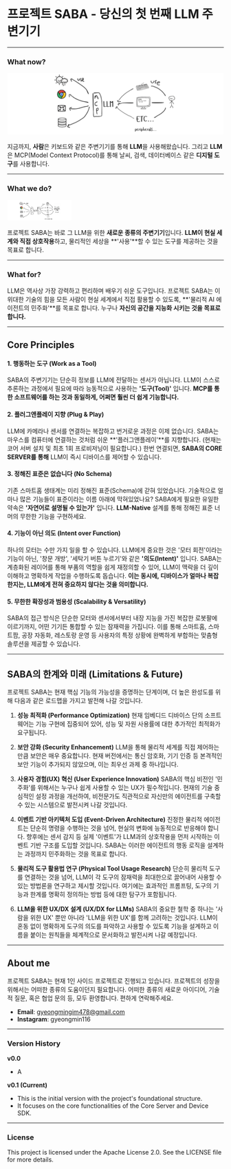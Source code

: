 # 프로젝트 SABA - 당신의 첫 번째 LLM 주변기기

---

### What now? 

<img src="https://github.com/kawaiiTaiga/project_SABA/blob/main/IMAGE1.PNG" alt="Current" width="750">

지금까지, **사람**은 키보드와 같은 주변기기를 통해 **LLM**을 사용해왔습니다.
그리고 **LLM**은 MCP(Model Context Protocol)를 통해 날씨, 검색, 데이터베이스 같은 **디지털 도구**를 사용합니다.

---

### What we do?

<img src="https://github.com/kawaiiTaiga/project_SABA/blob/main/IMAGE2.png" alt="Current" width="150">

프로젝트 SABA는 바로 그 LLM을 위한 **새로운 종류의 주변기기**입니다.
**LLM이 현실 세계와 직접 상호작용**하고, 물리적인 세상을 **'사용'**할 수 있는 도구를 제공하는 것을 목표로 합니다.

---

### What for?

LLM은 역사상 가장 강력하고 편리하며 배우기 쉬운 도구입니다. 프로젝트 SABA는 이 위대한 기술의 힘을 모든 사람이 현실 세계에서 직접 활용할 수 있도록, **'물리적 AI 에이전트의 민주화'**를 목표로 합니다. 누구나 **자신의 공간을 지능화 시키는 것을 목표로 합니다.**

---

## Core Principles

#### 1. 행동하는 도구 (Work as a Tool)
SABA의 주변기기는 단순히 정보를 LLM에 전달하는 센서가 아닙니다. LLM이 스스로 추론하는 과정에서 필요에 따라 능동적으로 사용하는 **'도구(Tool)'** 입니다. **MCP를 통한 소프트웨어를 하는 것과 동일하게, 어쩌면 훨씬 더 쉽게 기능합니다.**

#### 2. 플러그앤플레이 지향 (Plug & Play)
LLM에 카메라나 센서를 연결하는 복잡하고 번거로운 과정은 이제 없습니다. SABA는 마우스를 컴퓨터에 연결하는 것처럼 쉬운 **'플러그앤플레이'**를 지향합니다. (현재는 코어 서버 설치 및 최초 1회 프로비저닝이 필요합니다.) 한번 연결되면, **SABA의 CORE SERVER를 통해** LLM이 즉시 디바이스를 제어할 수 있습니다.

#### 3. 정해진 표준은 없습니다 (No Schema)
기존 스마트홈 생태계는 미리 정해진 표준(Schema)에 갇혀 있었습니다. 기술적으로 얼마나 많은 기능들이 표준이라는 이름 아래에 막혀있었나요? SABA에게 필요한 유일한 약속은 **'자연어로 설명될 수 있는가'** 입니다. **LLM-Native** 설계를 통해 정해진 표준 너머의 무한한 기능을 구현하세요.

#### 4. 기능이 아닌 의도 (Intent over Function)
하나의 모터는 수만 가지 일을 할 수 있습니다. LLM에게 중요한 것은 '모터 회전'이라는 기능이 아닌, '창문 개방', '세탁기 버튼 누르기'와 같은 **'의도(Intent)'** 입니다. SABA는 계층화된 레이어를 통해 부품의 역할을 쉽게 재정의할 수 있어, LLM이 맥락을 더 깊이 이해하고 명확하게 작업을 수행하도록 돕습니다. **이는 동시에, 디바이스가 얼마나 복잡한지는, LLM에게 전혀 중요하지 않다는 것을 의미합니다.**

#### 5. 무한한 확장성과 범용성 (Scalability & Versatility)
SABA의 접근 방식은 단순한 모터와 센서에서부터 내장 지능을 가진 복잡한 로봇팔에 이르기까지, 어떤 기기든 통합할 수 있는 잠재력을 가집니다. 이를 통해 스마트홈, 스마트팜, 공장 자동화, 레스토랑 운영 등 사용자의 특정 상황에 완벽하게 부합하는 맞춤형 솔루션을 제공할 수 있습니다.

---

## SABA의 한계와 미래 (Limitations & Future)

프로젝트 SABA는 현재 핵심 기능의 가능성을 증명하는 단계이며, 더 높은 완성도를 위해 다음과 같은 로드맵을 가지고 발전해 나갈 것입니다.

1.  **성능 최적화 (Performance Optimization)**
    현재 임베디드 디바이스 단의 소프트웨어는 기능 구현에 집중되어 있어, 성능 및 자원 사용률에 대한 추가적인 최적화가 요구됩니다.

2.  **보안 강화 (Security Enhancement)**
    LLM을 통해 물리적 세계를 직접 제어하는 만큼 보안은 매우 중요합니다. 현재 버전에서는 통신 암호화, 기기 인증 등 본격적인 보안 기능이 추가되지 않았으며, 이는 최우선 과제 중 하나입니다.

3.  **사용자 경험(UX) 혁신 (User Experience Innovation)**
    SABA의 핵심 비전인 '민주화'를 위해서는 누구나 쉽게 사용할 수 있는 UX가 필수적입니다. 현재의 기술 중심적인 설정 과정을 개선하여, 비전문가도 직관적으로 자신만의 에이전트를 구축할 수 있는 시스템으로 발전시켜 나갈 것입니다.

4.  **이벤트 기반 아키텍처 도입 (Event-Driven Architecture)**
    진정한 물리적 에이전트는 단순히 명령을 수행하는 것을 넘어, 현실의 변화에 능동적으로 반응해야 합니다. 향후에는 센서 감지 등 실제 '이벤트'가 LLM과의 상호작용을 먼저 시작하는 이벤트 기반 구조를 도입할 것입니다. SABA는 이러한 에이전트의 행동 로직을 설계하는 과정까지 민주화하는 것을 목표로 합니다.

5.  **물리적 도구 활용법 연구 (Physical Tool Usage Research)**
    단순히 물리적 도구를 연결하는 것을 넘어, LLM이 각 도구의 잠재력을 최대한으로 끌어내어 사용할 수 있는 방법론을 연구하고 제시할 것입니다. 여기에는 효과적인 프롬프팅, 도구의 기능과 한계를 명확히 정의하는 방법 등에 대한 탐구가 포함됩니다.

6.  **LLM을 위한 UX/DX 설계 (UX/DX for LLMs)**
    SABA의 중요한 철학 중 하나는 '사람을 위한 UX' 뿐만 아니라 'LLM을 위한 UX'를 함께 고려하는 것입니다. LLM이 혼동 없이 명확하게 도구의 의도를 파악하고 사용할 수 있도록 기능을 설계하고 이름을 붙이는 원칙들을 체계적으로 문서화하고 발전시켜 나갈 예정입니다.

---

## About me

프로젝트 SABA는 현재 1인 사이드 프로젝트로 진행되고 있습니다. 프로젝트의 성장을 위해서는 어떠한 종류의 도움이던지 필요합니다.
어떠한 종류의 새로운 아이디어, 기술적 질문, 혹은 협업 문의 등, 모두 환영합니다. 편하게 연락해주세요.

- **Email**: gyeongmingim478@gmail.com
- **Instagram**: gyeongmin116
--- 
### Version History
**v0.0**
* A

**v0.1 (Current)**
* This is the initial version with the project's foundational structure.
* It focuses on the core functionalities of the Core Server and Device SDK.
---
### License
This project is licensed under the Apache License 2.0. See the LICENSE file for more details.
